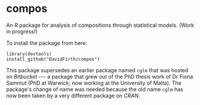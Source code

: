 # compos

An _R_ package for analysis of compositions through statistical models.  (Work in progress!)

To install the package from here:
```
library(devtools)
install_github("DavidFirth/compos")
```

This package supersedes an earlier package named `cglm` that was hosted on _Bitbucket_ --- a package that grew out of the PhD thesis work of Dr Fiona Sammut (PhD at Warwick; now working at the University of Malta).  The package's change of name was needed because the old name `cglm` has now been taken by a very different package on _CRAN_. 
